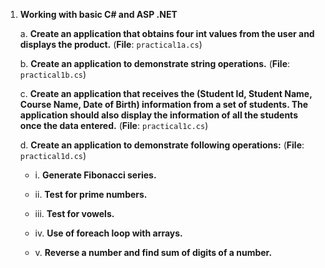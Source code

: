 1. **Working with basic C# and ASP .NET**

   a. **Create an application that obtains four int values from the user and displays the product.** (**File**: `practical1a.cs`)


   b. **Create an application to demonstrate string operations.** (**File**: `practical1b.cs`)


   c. **Create an application that receives the (Student Id, Student Name, Course Name, Date of Birth) information from a set of students. The application should also display the information of all the students once the data entered.** (**File**: `practical1c.cs`)


   d. **Create an application to demonstrate following operations:** (**File**: `practical1d.cs`)
   
      - i. **Generate Fibonacci series.**

      - ii. **Test for prime numbers.**

      - iii. **Test for vowels.**

      - iv. **Use of foreach loop with arrays.**

      - v. **Reverse a number and find sum of digits of a number.**
